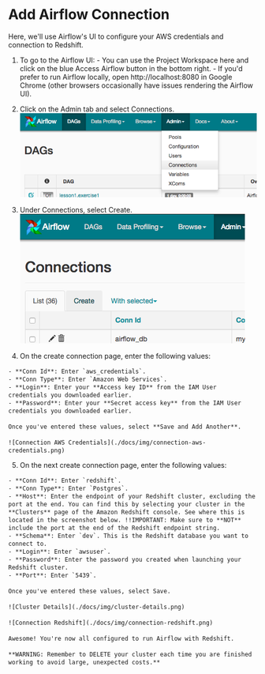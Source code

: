 # Add Airflow Connection

Here, we'll use Airflow's UI to configure your AWS credentials and connection to Redshift.

  1. To go to the Airflow UI:
    - You can use the Project Workspace here and click on the blue Access Airflow button in the bottom right.
    - If you'd prefer to run Airflow locally, open http://localhost:8080 in Google Chrome (other browsers occasionally have issues rendering the Airflow UI).
  
  2. Click on the Admin tab and select Connections.
    ![Admin Connections](./docs/img/admin-connections.png)

  3. Under Connections, select Create.
    ![Create Connections](./docs/img/create-connection.png)

  4. On the create connection page, enter the following values:

    - **Conn Id**: Enter `aws_credentials`.
    - **Conn Type**: Enter `Amazon Web Services`.
    - **Login**: Enter your **Access key ID** from the IAM User credentials you downloaded earlier.
    - **Password**: Enter your **Secret access key** from the IAM User credentials you downloaded earlier.
    
    Once you've entered these values, select **Save and Add Another**.

    ![Connection AWS Credentials](./docs/img/connection-aws-credentials.png)

  5. On the next create connection page, enter the following values:

    - **Conn Id**: Enter `redshift`.
    - **Conn Type**: Enter `Postgres`.
    - **Host**: Enter the endpoint of your Redshift cluster, excluding the port at the end. You can find this by selecting your cluster in the **Clusters** page of the Amazon Redshift console. See where this is located in the screenshot below. !!IMPORTANT: Make sure to **NOT** include the port at the end of the Redshift endpoint string.
    - **Schema**: Enter `dev`. This is the Redshift database you want to connect to.
    - **Login**: Enter `awsuser`.
    - **Password**: Enter the password you created when launching your Redshift cluster.
    - **Port**: Enter `5439`.
    
    Once you've entered these values, select Save.

    ![Cluster Details](./docs/img/cluster-details.png)

    ![Connection Redshift](./docs/img/connection-redshift.png)

    Awesome! You're now all configured to run Airflow with Redshift.

    **WARNING: Remember to DELETE your cluster each time you are finished working to avoid large, unexpected costs.**

